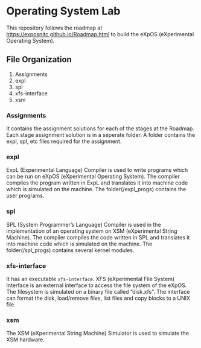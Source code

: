 # Operating System Lab
This repository follows the roadmap at https://exposnitc.github.io/Roadmap.html to build the eXpOS (eXperimental Operating System).

## File Organization
1. Assignments
1. expl
1. spl
1. xfs-interface
1. xsm

### Assignments
It contains the assignment solutions for each of the stages at the Roadmap. Each stage assignment solution is in a seperate folder. A folder contains the expl, spl, etc files required for the assignment.

### expl
ExpL (Experimental Language) Compiler is used to write programs which can be run on eXpOS (eXperimental Operating System). The compiler compiles the program written in ExpL and translates it into machine code which is simulated on the machine. The folder(/expl_progs) contains the user programs.

### spl
SPL (System Programmer’s Language) Compiler is used in the implementation of an operating system on XSM (eXperimental String Machine). The compiler compiles the code written in SPL and translates it into machine code which is simulated on the machine. The folder(/spl_progs) contains several kernel modules.

### xfs-interface
It has an executable `xfs-interface`. XFS (eXperimental File System) Interface is an external interface to access the file system of the eXpOS. The filesystem is simulated on a binary file called ”disk.xfs”. The interface can format the disk, load/remove files, list files and copy blocks to a UNIX file.

### xsm
The XSM (eXperimental String Machine) Simulator is used to simulate the XSM hardware.
